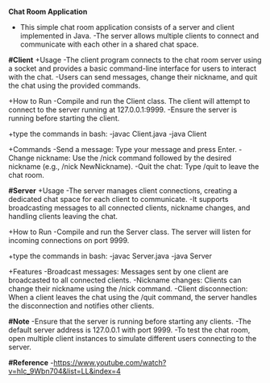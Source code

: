**Chat Room Application**
- This simple chat room application consists of a server and client implemented in Java. 
-The server allows multiple clients to connect and communicate with each other in a shared chat space.

**#Client**
+Usage
-The client program connects to the chat room server using a socket and provides a basic command-line interface for users to interact with the chat. 
-Users can send messages, change their nickname, and quit the chat using the provided commands.

+How to Run
-Compile and run the Client class. The client will attempt to connect to the server running at 127.0.0.1:9999. 
-Ensure the server is running before starting the client.

+type the commands in bash:
-javac Client.java
-java Client

+Commands
-Send a message: Type your message and press Enter.
-Change nickname: Use the /nick command followed by the desired nickname (e.g., /nick NewNickname).
-Quit the chat: Type /quit to leave the chat room.

**#Server**
+Usage
-The server manages client connections, creating a dedicated chat space for each client to communicate. 
-It supports broadcasting messages to all connected clients, nickname changes, and handling clients leaving the chat.

+How to Run
-Compile and run the Server class. The server will listen for incoming connections on port 9999.

+type the commands in bash:
-javac Server.java
-java Server

+Features
-Broadcast messages: Messages sent by one client are broadcasted to all connected clients.
-Nickname changes: Clients can change their nickname using the /nick command.
-Client disconnection: When a client leaves the chat using the /quit command, the server handles the disconnection and notifies other clients.

**#Note**
-Ensure that the server is running before starting any clients.
-The default server address is 127.0.0.1 with port 9999.
-To test the chat room, open multiple client instances to simulate different users connecting to the server.

**#Reference**
-https://www.youtube.com/watch?v=hIc_9Wbn704&list=LL&index=4

